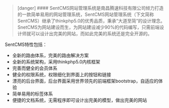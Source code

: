 >[danger] #### SentCMS网站管理系统是南昌腾速科技有限公司倾力打造的一款简单易用的网站管理系统，SentCMS网站管理系统（下文简称SentCMS）继承了thinkphp5.0的优秀品质，秉承“大道至简”的设计理念。SnetCMS为网站建设而生，为网站建设减少90%的代码编写，只需前端设计师就可以设计出完美的网站，而如此完美的系统还是完全开源的。

SentCMS特性包括：
* 全新的路由体系，完美的路由解决方案
* 全新的系统架构，采用thinkphp5.0内核框架
* 完善而健全的会员体系
* 健全的权限系统，权限细化到界面上的按钮和链接
* 漂亮的后台界面，后台界面采用世界领先的前端框架bootstrap，自适应的体验
* 简单易用的标签体系
* 便捷的文档系统，无需程序即可设计出完美的模型，做出完美的网站